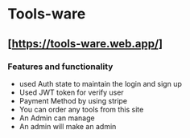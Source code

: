 # Tools-ware

## [https://tools-ware.web.app/]

### Features and functionality

- used Auth state to maintain the login and sign up
- Used JWT token for verify user
- Payment Method by using stripe
- You can order any tools from this site
- An Admin can manage
- An admin will make an admin
